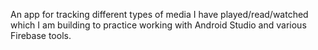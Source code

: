 An app for tracking different types of media I have played/read/watched which I am building to practice working with Android Studio and various Firebase tools.
